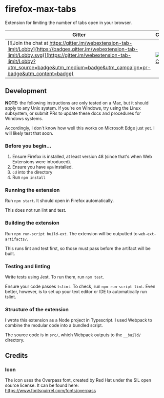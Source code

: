 # firefox-max-tabs

Extension for limiting the number of tabs open in your browser.

| Gitter | CircleCI |
|--------|----------|
|[![Join the chat at https://gitter.im/webextension-tab-limit/Lobby](https://badges.gitter.im/webextension-tab-limit/Lobby.svg)](https://gitter.im/webextension-tab-limit/Lobby?utm_source=badge&utm_medium=badge&utm_campaign=pr-badge&utm_content=badge) | [![CircleCI](https://circleci.com/gh/osdiab/webextension-max-tabs.svg?style=svg)](https://circleci.com/gh/osdiab/webextension-max-tabs) |

## Development

**NOTE:** the following instructions are only tested on
a Mac, but it should apply to any Unix system. If you're on
Windows, try using the Linux subsystem, or submit PRs to
update these docs and procedures for Windows systems.

Accordingly, I don't know how well this works on Microsoft
Edge just yet. I will likely test that soon.

### Before you begin...

1. Ensure Firefox is installed, at least version 48 (since
that's when Web Extensions were introduced).
1. Ensure you have `npm` installed.
1. `cd` into the directory
1. Run `npm install`

### Running the extension

Run `npm start`. It should open in Firefox automatically.

This does not run lint and test.

### Building the extension

Run `npm run-script build-ext`. The extension will be
outputted to `web-ext-artifacts/`.

This runs lint and test first, so those must pass before
the artifact will be built.

### Testing and linting

Write tests using Jest. To run them, run `npm test`.

Ensure your code passes `tslint`. To check, run
`npm run-script lint`. Even better, however, is to set up
your text editor or IDE to automatically run tslint.

### Structure of the extension

I wrote this extension as a Node project in Typescript.
I used Webpack to combine the modular code into a bundled
script.

The source code is in `src/`, which Webpack outputs to the
`__build/` directory.

## Credits

### Icon

The icon uses the Overpass font, created by Red Hat under
the SIL open source license. It can be found here:
https://www.fontsquirrel.com/fonts/overpass
